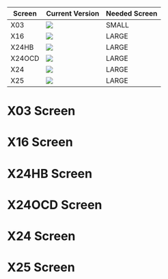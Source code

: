 | Screen  | Current Version | Needed Screen |
| ------------- | ------------- | ------------- |
|X03|[![](https://img.shields.io/badge/VERSION-v1.0-green?style=for-the-badge)](#)|SMALL|
|X16|[![](https://img.shields.io/badge/VERSION-v1.0-green?style=for-the-badge)](#)|LARGE|
|X24HB|[![](https://img.shields.io/badge/VERSION-v1.0-green?style=for-the-badge)](#)|LARGE|
|X24OCD|[![](https://img.shields.io/badge/VERSION-v1.0-green?style=for-the-badge)](#)|LARGE|
|X24|[![](https://img.shields.io/badge/VERSION-v1.0-green?style=for-the-badge)](#)|LARGE|
|X25|[![](https://img.shields.io/badge/VERSION-v1.0-green?style=for-the-badge)](#)|LARGE|

# X03 Screen

# X16 Screen

# X24HB Screen

# X24OCD Screen

# X24 Screen

# X25 Screen
